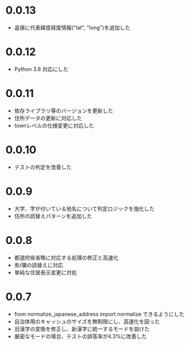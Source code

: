# 0.0.13
- 返値に代表緯度経度情報("lat", "long")を追加した

# 0.0.12
- Python 3.8 対応にした

# 0.0.11
- 依存ライブラリ等のバージョンを更新した
- 住所データの更新に対応した
- townレベルの仕様変更に対応した

# 0.0.10
- テストの判定を改善した
  
# 0.0.9
- 大字、字が付いている地名について判定ロジックを強化した
- 住所の読替えパターンを追加した
  
# 0.0.8
- 都道府県省略に対応する処理の修正と高速化
- 弥/彌の読替えに対応
- 単純な住居表示変更に対処

# 0.0.7
- from normalize_japanese_address import normalize できるようにした
- 自治体用のキャッシュのサイズを無制限にし、高速化を図った
- 旧漢字の変換を修正し、新漢字に統一するモードを設けた
- 厳密なモードの場合、テストの誤答率が4.3%に改善した
